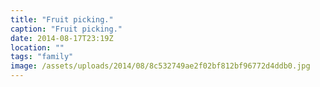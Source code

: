 ```yaml
---
title: "Fruit picking."
caption: "Fruit picking."
date: 2014-08-17T23:19Z
location: ""
tags: "family"
image: /assets/uploads/2014/08/8c532749ae2f02bf812bf96772d4ddb0.jpg
---
```

